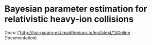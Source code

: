 # Bayesian parameter estimation for relativistic heavy-ion collisions

Docs: ['http://hic-param-est.readthedocs.io/en/latest/'](Online Documentation)
